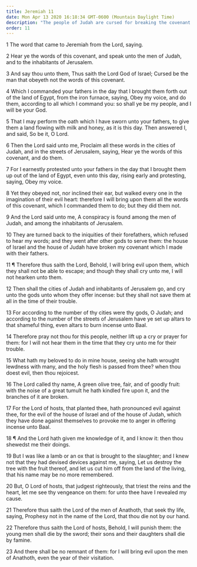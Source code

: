 ```yaml
---
title: Jeremiah 11
date: Mon Apr 13 2020 16:18:34 GMT-0600 (Mountain Daylight Time)
description: "The people of Judah are cursed for breaking the covenant of obedience—The Lord will not hear their prayers."
order: 11
---
```


1 The word that came to Jeremiah from the Lord, saying.

2 Hear ye the words of this covenant, and speak unto the men of Judah, and to the inhabitants of Jerusalem.

3 And say thou unto them, Thus saith the Lord God of Israel; Cursed be the man that obeyeth not the words of this covenant.

4 Which I commanded your fathers in the day that I brought them forth out of the land of Egypt, from the iron furnace, saying, Obey my voice, and do them, according to all which I command you: so shall ye be my people, and I will be your God.

5 That I may perform the oath which I have sworn unto your fathers, to give them a land flowing with milk and honey, as it is this day. Then answered I, and said, So be it, O Lord.

6 Then the Lord said unto me, Proclaim all these words in the cities of Judah, and in the streets of Jerusalem, saying, Hear ye the words of this covenant, and do them.

7 For I earnestly protested unto your fathers in the day that I brought them up out of the land of Egypt, even unto this day, rising early and protesting, saying, Obey my voice.

8 Yet they obeyed not, nor inclined their ear, but walked every one in the imagination of their evil heart: therefore I will bring upon them all the words of this covenant, which I commanded them to do; but they did them not.

9 And the Lord said unto me, A conspiracy is found among the men of Judah, and among the inhabitants of Jerusalem.

10 They are turned back to the iniquities of their forefathers, which refused to hear my words; and they went after other gods to serve them: the house of Israel and the house of Judah have broken my covenant which I made with their fathers.

11 ¶ Therefore thus saith the Lord, Behold, I will bring evil upon them, which they shall not be able to escape; and though they shall cry unto me, I will not hearken unto them.

12 Then shall the cities of Judah and inhabitants of Jerusalem go, and cry unto the gods unto whom they offer incense: but they shall not save them at all in the time of their trouble.

13 For according to the number of thy cities were thy gods, O Judah; and according to the number of the streets of Jerusalem have ye set up altars to that shameful thing, even altars to burn incense unto Baal.

14 Therefore pray not thou for this people, neither lift up a cry or prayer for them: for I will not hear them in the time that they cry unto me for their trouble.

15 What hath my beloved to do in mine house, seeing she hath wrought lewdness with many, and the holy flesh is passed from thee? when thou doest evil, then thou rejoicest.

16 The Lord called thy name, A green olive tree, fair, and of goodly fruit: with the noise of a great tumult he hath kindled fire upon it, and the branches of it are broken.

17 For the Lord of hosts, that planted thee, hath pronounced evil against thee, for the evil of the house of Israel and of the house of Judah, which they have done against themselves to provoke me to anger in offering incense unto Baal.

18 ¶ And the Lord hath given me knowledge of it, and I know it: then thou shewedst me their doings.

19 But I was like a lamb or an ox that is brought to the slaughter; and I knew not that they had devised devices against me, saying, Let us destroy the tree with the fruit thereof, and let us cut him off from the land of the living, that his name may be no more remembered.

20 But, O Lord of hosts, that judgest righteously, that triest the reins and the heart, let me see thy vengeance on them: for unto thee have I revealed my cause.

21 Therefore thus saith the Lord of the men of Anathoth, that seek thy life, saying, Prophesy not in the name of the Lord, that thou die not by our hand.

22 Therefore thus saith the Lord of hosts, Behold, I will punish them: the young men shall die by the sword; their sons and their daughters shall die by famine.

23 And there shall be no remnant of them: for I will bring evil upon the men of Anathoth, even the year of their visitation.
